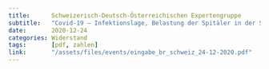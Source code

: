 ```yaml
---
title:      Schweizerisch-Deutsch-Österreichischen Expertengruppe
subtitle:   "Covid-19 – Infektionslage, Belastung der Spitäler in der Schweiz KW 50"
date:       2020-12-24
categories: Widerstand
tags:       [pdf, zahlen]
link:       "/assets/files/events/eingabe_br_schweiz_24-12-2020.pdf"
---
```

